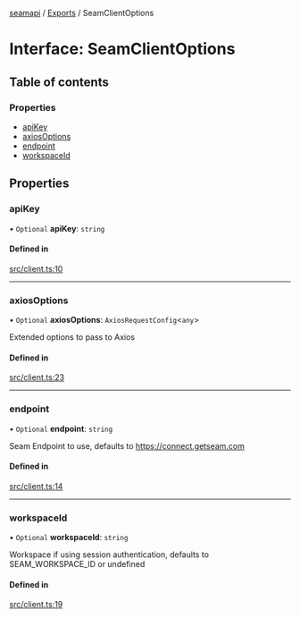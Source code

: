 [seamapi](../README.md) / [Exports](../modules.md) / SeamClientOptions

# Interface: SeamClientOptions

## Table of contents

### Properties

- [apiKey](SeamClientOptions.md#apikey)
- [axiosOptions](SeamClientOptions.md#axiosoptions)
- [endpoint](SeamClientOptions.md#endpoint)
- [workspaceId](SeamClientOptions.md#workspaceid)

## Properties

### apiKey

• `Optional` **apiKey**: `string`

#### Defined in

[src/client.ts:10](https://github.com/seamapi/seamapi-javascript/blob/main/src/client.ts#L10)

___

### axiosOptions

• `Optional` **axiosOptions**: `AxiosRequestConfig`<`any`\>

Extended options to pass to Axios

#### Defined in

[src/client.ts:23](https://github.com/seamapi/seamapi-javascript/blob/main/src/client.ts#L23)

___

### endpoint

• `Optional` **endpoint**: `string`

Seam Endpoint to use, defaults to https://connect.getseam.com

#### Defined in

[src/client.ts:14](https://github.com/seamapi/seamapi-javascript/blob/main/src/client.ts#L14)

___

### workspaceId

• `Optional` **workspaceId**: `string`

Workspace if using session authentication, defaults to SEAM_WORKSPACE_ID
or undefined

#### Defined in

[src/client.ts:19](https://github.com/seamapi/seamapi-javascript/blob/main/src/client.ts#L19)
